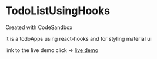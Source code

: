 # TodoListUsingHooks
Created with CodeSandbox

it is a todoApps using react-hooks and for styling material ui

link to the live demo click -> [live demo](https://todoappsusinghooks.netlify.com/)
